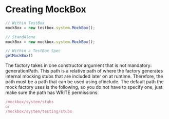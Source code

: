 # Creating MockBox

```javascript
// Within TestBox
mockBox = new testbox.system.MockBox();

// StandAlone
mockBox = new mockbox.system.MockBox();

// Within a TestBox Spec
getMockBox()
```

The factory takes in one constructor argument that is not mandatory: generationPath. This path is a relative path of where the factory generates internal mocking stubs that are included later on at runtime. Therefore, the path must be a path that can be used using cfinclude. The default path the mock factory uses is the following, so you do not have to specify one, just make sure the path has WRITE permissions:

```javascript
/mockbox/system/stubs
or
/mockbox/system/testing/stubs
```


